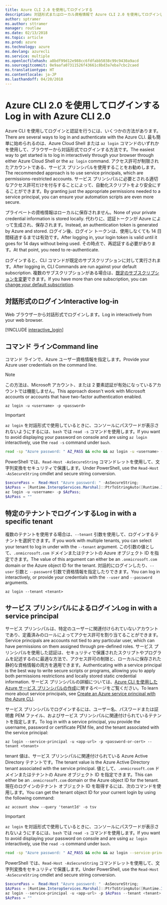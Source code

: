 ```yaml
---
title: Azure CLI 2.0 を使用してログインする
description: 対話形式またはローカル資格情報で Azure CLI 2.0 を使用してログインします
author: sptramer
ms.author: sttramer
manager: routlaw
ms.date: 02/13/2018
ms.topic: article
ms.prod: azure
ms.technology: azure
ms.devlang: azurecli
ms.service: multiple
ms.openlocfilehash: a8bdf99d12e988cc6fdfabb5038c99c9430a9acd
ms.sourcegitcommit: 0e9aafa07311526f43661c8bd3a7eba7cbc2caed
ms.translationtype: HT
ms.contentlocale: ja-JP
ms.lasthandoff: 04/20/2018
---
```

# <a name="log-in-with-azure-cli-20"></a><span data-ttu-id="8291d-103">Azure CLI 2.0 を使用してログインする</span><span class="sxs-lookup"><span data-stu-id="8291d-103">Log in with Azure CLI 2.0</span></span>

<span data-ttu-id="8291d-104">Azure CLI を使用してログインと認証を行うには、いくつかの方法があります。</span><span class="sxs-lookup"><span data-stu-id="8291d-104">There are several ways to log in and authenticate with the Azure CLI.</span></span> <span data-ttu-id="8291d-105">最も簡単に始められるのは、Azure Cloud Shell または `az login` コマンドのいずれかを使用して、ブラウザーから対話形式でログインする方法です。</span><span class="sxs-lookup"><span data-stu-id="8291d-105">The easiest way to get started is to log in interactively through your browser through either Azure Cloud Shell or the `az login` command.</span></span>
<span data-ttu-id="8291d-106">アクセス許可が制限されたアカウントである、サービス プリンシパルを使用することをお勧めします。</span><span class="sxs-lookup"><span data-stu-id="8291d-106">The recommended approach is to use service principals, which are permissions-restricted accounts.</span></span> <span data-ttu-id="8291d-107">サービス プリンシパルに必要とされる適切なアクセス許可だけを付与することによって、自動化スクリプトをより安全にすることができます。</span><span class="sxs-lookup"><span data-stu-id="8291d-107">By granting just the appropriate permissions needed to a service principal, you can ensure your automation scripts are even more secure.</span></span>

<span data-ttu-id="8291d-108">プライベートの資格情報はローカルに保存されません。</span><span class="sxs-lookup"><span data-stu-id="8291d-108">None of your private credential information is stored locally.</span></span> <span data-ttu-id="8291d-109">代わりに、認証トークンが Azure によって生成され、保存されます。</span><span class="sxs-lookup"><span data-stu-id="8291d-109">Instead, an authentication token is generated by Azure and stored.</span></span> <span data-ttu-id="8291d-110">ログイン後、ログイン トークンは、使用しなくても 14 日間経過するまでは有効です。</span><span class="sxs-lookup"><span data-stu-id="8291d-110">After logging in, your login token is valid until it goes for 14 days without being used.</span></span> <span data-ttu-id="8291d-111">その時点で、再認証する必要があります。</span><span class="sxs-lookup"><span data-stu-id="8291d-111">At that point, you need to re-authenticate.</span></span>

<span data-ttu-id="8291d-112">ログインすると、CLI コマンドが既定のサブスクリプションに対して実行されます。</span><span class="sxs-lookup"><span data-stu-id="8291d-112">After logging in, CLI Commands are run against your default subscription.</span></span> <span data-ttu-id="8291d-113">複数のサブスクリプションがある場合は、[既定のサブスクリプションを変更](manage-azure-subscriptions-azure-cli.md)できます。</span><span class="sxs-lookup"><span data-stu-id="8291d-113">If you have more than one subscription, you can [change your default subscription](manage-azure-subscriptions-azure-cli.md).</span></span>

## <a name="interactive-log-in"></a><span data-ttu-id="8291d-114">対話形式のログイン</span><span class="sxs-lookup"><span data-stu-id="8291d-114">Interactive log-in</span></span>

<span data-ttu-id="8291d-115">Web ブラウザーから対話形式でログインします。</span><span class="sxs-lookup"><span data-stu-id="8291d-115">Log in interactively from your web browser.</span></span>

[!INCLUDE [interactive_login](includes/interactive-login.md)]

## <a name="command-line"></a><span data-ttu-id="8291d-116">コマンド ライン</span><span class="sxs-lookup"><span data-stu-id="8291d-116">Command line</span></span>

<span data-ttu-id="8291d-117">コマンド ラインで、Azure ユーザー資格情報を指定します。</span><span class="sxs-lookup"><span data-stu-id="8291d-117">Provide your Azure user credentials on the command line.</span></span>

> [!Note]
> <span data-ttu-id="8291d-118">この方法は、Microsoft アカウント、または 2 要素認証が有効になっているアカウントでは機能しません。</span><span class="sxs-lookup"><span data-stu-id="8291d-118">This approach doesn't work with Microsoft accounts or accounts that have two-factor authentication enabled.</span></span>

```azurecli
az login -u <username> -p <password>
```

> [!IMPORTANT]
> <span data-ttu-id="8291d-119">`az login` を対話形式で使用しているときに、コンソールにパスワードが表示されないようにするには、`bash` では `read -s` コマンドを使用します。</span><span class="sxs-lookup"><span data-stu-id="8291d-119">If you want to avoid displaying your password on console and are using `az login` interactively, use the `read -s` command under `bash`.</span></span>
> 
> ```bash
> read -sp "Azure password: " AZ_PASS && echo && az login -u <username> -p $AZ_PASS
> ```
>
> <span data-ttu-id="8291d-120">PowerShell では、`Read-Host -AsSecureString` コマンドレットを使用して、文字列変換をセキュリティで保護します。</span><span class="sxs-lookup"><span data-stu-id="8291d-120">Under PowerShell, use the `Read-Host -AsSecureString` cmdlet and secure string conversion.</span></span>
> 
> ```powershell
> $securePass =  Read-Host "Azure password: " -AsSecureString;
> $AzPass = [Runtime.InteropServices.Marshal]::PtrToStringAuto([Runtime.InteropServices.Marshal]::SecureStringToBSTR($securePass));
> az login -u <username> -p $AzPass;
> $AzPass = ""
> ```

## <a name="log-in-with-a-specific-tenant"></a><span data-ttu-id="8291d-121">特定のテナントでログインする</span><span class="sxs-lookup"><span data-stu-id="8291d-121">Log in with a specific tenant</span></span>

<span data-ttu-id="8291d-122">複数のテナントを使用する場合は、`--tenant` 引数を使用して、ログインするテナントを選択できます。</span><span class="sxs-lookup"><span data-stu-id="8291d-122">If you work with multiple tenants, you can select your tenant to log in under with the `--tenant` argument.</span></span> <span data-ttu-id="8291d-123">この引数の値として、`.onmicrosoft.com` ドメインまたはテナントの Azure オブジェクト ID を指定できます。</span><span class="sxs-lookup"><span data-stu-id="8291d-123">The value of this argument can either be an `.onmicrosoft.com` domain or the Azure object ID for the tenant.</span></span> <span data-ttu-id="8291d-124">対話的にログインしたり、`--user` 引数と `--password` 引数で資格情報を指定したりできます。</span><span class="sxs-lookup"><span data-stu-id="8291d-124">You can log in interactively, or provide your credentials with the `--user` and `--password` arguments.</span></span> 

```
az login --tenant <tenant>
```

## <a name="log-in-with-a-service-principal"></a><span data-ttu-id="8291d-125">サービス プリンシパルによるログイン</span><span class="sxs-lookup"><span data-stu-id="8291d-125">Log in with a service principal</span></span>

<span data-ttu-id="8291d-126">サービス プリンシパルは、特定のユーザーに関連付けられていないアカウントであり、定義済みのロールによってアクセス許可を割り当てることができます。</span><span class="sxs-lookup"><span data-stu-id="8291d-126">Service principals are accounts not tied to any particular user, which can have permissions on them assigned through pre-defined roles.</span></span> <span data-ttu-id="8291d-127">サービス プリンシパルを使用した認証は、セキュリティで保護されたスクリプトやプログラムを記述するのに最適な方法で、アクセス許可の制限と、ローカルに保存された静的な資格情報の両方を適用できます。</span><span class="sxs-lookup"><span data-stu-id="8291d-127">Authenticating with a service principal is the best way to write secure scripts or programs, allowing you to apply both permissions restrictions and locally stored static credential information.</span></span> <span data-ttu-id="8291d-128">サービス プリンシパルの詳細については、[Azure CLI を使用した Azure サービス プリンシパルの作成](create-an-azure-service-principal-azure-cli.md)に関するページをご覧ください。</span><span class="sxs-lookup"><span data-stu-id="8291d-128">To learn more about service principals, see [Create an Azure service principal with the Azure CLI](create-an-azure-service-principal-azure-cli.md).</span></span>

<span data-ttu-id="8291d-129">サービス プリンシパルでログインするには、ユーザー名、パスワードまたは証明書 PEM ファイル、およびサービス プリンシパルに関連付けられているテナントを指定します。</span><span class="sxs-lookup"><span data-stu-id="8291d-129">To log in with a service principal, you provide the username, password or certificate PEM file, and the tenant associated with the service principal:</span></span>

```azurecli
az login --service-principal -u <app-url> -p <password-or-cert> --tenant <tenant>
```

<span data-ttu-id="8291d-130">tenant 値は、サービス プリンシパルに関連付けられている Azure Active Directory テナントです。</span><span class="sxs-lookup"><span data-stu-id="8291d-130">The tenant value is the Azure Active Directory tenant associated with the service principal.</span></span> <span data-ttu-id="8291d-131">値として、`.onmicrosoft.com` ドメインまたはテナントの Azure オブジェクト ID を指定できます。</span><span class="sxs-lookup"><span data-stu-id="8291d-131">This can either be an `.onmicrosoft.com` domain or the Azure object ID for the tenant.</span></span>
<span data-ttu-id="8291d-132">現在のログインのテナント オブジェクト ID を取得するには、次のコマンドを使用します。</span><span class="sxs-lookup"><span data-stu-id="8291d-132">You can get the tenant object ID for your current login by using the following command:</span></span>

```azurecli
az account show --query 'tenantId' -o tsv
```

> [!IMPORTANT]
> <span data-ttu-id="8291d-133">`az login` を対話形式で使用しているときに、コンソールにパスワードが表示されないようにするには、`bash` では `read -s` コマンドを使用します。</span><span class="sxs-lookup"><span data-stu-id="8291d-133">If you want to avoid displaying your password on console and are using `az login` interactively, use the `read -s` command under `bash`.</span></span>
> 
> ```bash
> read -sp "Azure password: " AZ_PASS && echo && az login --service-principal -u <app-url> -p $AZ_PASS --tenant <tenant>
> ```
>
> <span data-ttu-id="8291d-134">PowerShell では、`Read-Host -AsSecureString` コマンドレットを使用して、文字列変換をセキュリティで保護します。</span><span class="sxs-lookup"><span data-stu-id="8291d-134">Under PowerShell, use the `Read-Host -AsSecureString` cmdlet and secure string conversion.</span></span>
> 
> ```powershell
> $securePass =  Read-Host "Azure password: " -AsSecureString;
> $AzPass = [Runtime.InteropServices.Marshal]::PtrToStringAuto([Runtime.InteropServices.Marshal]::SecureStringToBSTR($securePass));
> az login --service-principal -u <app-url> -p $AzPass --tenant <tenant>;
> $AzPass = ""
> ```